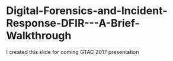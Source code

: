 # Digital-Forensics-and-Incident-Response-DFIR---A-Brief-Walkthrough

I created this slide for coming GTAC 2017 presentation
